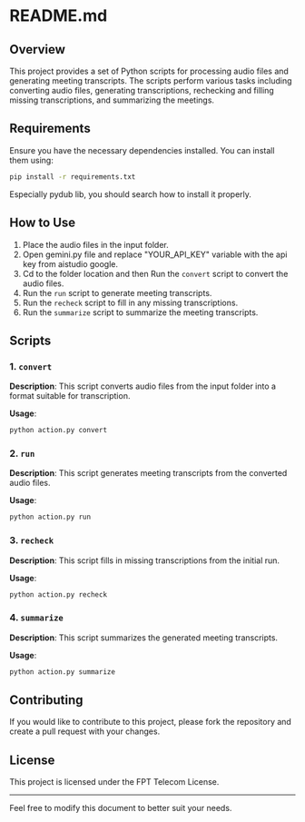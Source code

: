 # README.md

## Overview

This project provides a set of Python scripts for processing audio files and generating meeting transcripts. The scripts perform various tasks including converting audio files, generating transcriptions, rechecking and filling missing transcriptions, and summarizing the meetings. 

## Requirements

Ensure you have the necessary dependencies installed. You can install them using:
```sh
pip install -r requirements.txt
```
Especially pydub lib, you should search how to install it properly.

## How to Use

1. Place the audio files in the input folder.
2. Open gemini.py file and replace "YOUR_API_KEY" variable with the api key from aistudio google.
3. Cd to the folder location and then Run the `convert` script to convert the audio files.
4. Run the `run` script to generate meeting transcripts.
5. Run the `recheck` script to fill in any missing transcriptions.
6. Run the `summarize` script to summarize the meeting transcripts.

## Scripts

### 1. `convert`

**Description**: This script converts audio files from the input folder into a format suitable for transcription.

**Usage**:
```sh
python action.py convert
```

### 2. `run`

**Description**: This script generates meeting transcripts from the converted audio files.

**Usage**:
```sh
python action.py run
```

### 3. `recheck`

**Description**: This script fills in missing transcriptions from the initial run.

**Usage**:
```sh
python action.py recheck
```

### 4. `summarize`

**Description**: This script summarizes the generated meeting transcripts.

**Usage**:
```sh
python action.py summarize
```



## Contributing

If you would like to contribute to this project, please fork the repository and create a pull request with your changes.

## License

This project is licensed under the FPT Telecom License.


---

Feel free to modify this document to better suit your needs.